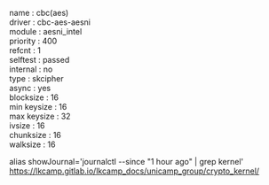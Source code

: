 name         : cbc(aes) <br>
driver       : cbc-aes-aesni <br>
module       : aesni_intel <br>
priority     : 400 <br>
refcnt       : 1 <br>
selftest     : passed <br>
internal     : no <br>
type         : skcipher <br>
async        : yes <br>
blocksize    : 16 <br>
min keysize  : 16 <br>
max keysize  : 32 <br>
ivsize       : 16 <br>
chunksize    : 16 <br>
walksize     : 16 <br>


alias showJournal='journalctl --since "1 hour ago" | grep kernel'<br>
https://lkcamp.gitlab.io/lkcamp_docs/unicamp_group/crypto_kernel/
